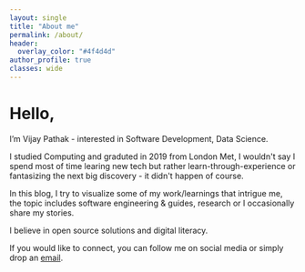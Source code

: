 ```yaml
---
layout: single
title: "About me"
permalink: /about/
header:
  overlay_color: "#4f4d4d"
author_profile: true
classes: wide
---
```


# Hello,
<i class="fas fa-code"></i> I’m Vijay Pathak - interested in Software Development, Data Science.

<i class="fas fa-graduation-cap"></i> I studied Computing and graduted in 2019 from London Met, I wouldn't say I spend most of time learing new tech but rather learn-through-experience or fantasizing the next big discovery - it didn't happen of course.

<i class="fas fa-book"></i>
 In this blog, I try to visualize some of my work/learnings that intrigue me, the topic includes software engineering &#38; guides, research or I occasionally share my stories.

<i class="fas fa-heart"></i> I believe in open source solutions and digital literacy.

<i class="fas fa-envelope"></i> If you would like to connect, you can follow me on social media or simply drop an <a href="mailto:vijay@vijaypathak.com.np" target="_blank">email</a>.